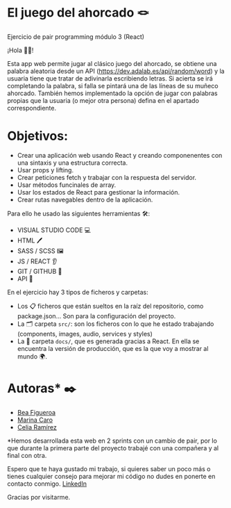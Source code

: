# El juego del ahorcado 🪢

Ejercicio de pair programming módulo 3 (React)

¡Hola 👋🏽!

Esta app web permite jugar al clásico juego del ahorcado, se obtiene una palabra aleatoria desde un API (https://dev.adalab.es/api/random/word) y la usuaria tiene que tratar de adivinarla escribiendo letras. Si acierta se irá completando la palabra, si falla se pintará una de las líneas de su muñeco ahorcado. También hemos implementado la opción de jugar con palabras propias que la usuaria (o mejor otra persona) defina en el apartado correspondiente.

# Objetivos:

- Crear una aplicación web usando React y creando componenentes con una sintaxis y una estructura correcta.
- Usar props y lifting.
- Crear peticiones fetch y trabajar con la respuesta del servidor.
- Usar métodos funcinales de array.
- Usar los estados de React para gestionar la información.
- Crear rutas navegables dentro de la aplicación.

Para ello he usado las siguientes herramientas 🛠️:

- VISUAL STUDIO CODE 💻
- HTML 🖊️
- SASS / SCSS 🖼️
- JS / REACT 👂
- GIT / GITHUB 🌳
- API 🔎

En el ejercicio hay 3 tipos de ficheros y carpetas:

- Los 📋 ficheros que están sueltos en la raíz del repositorio, como package.json... Son para la configuración del proyecto.
- La 🗂️ carpeta `src/`: son los ficheros con lo que he estado trabajando (components, images, audio, services y styles)
- La 📂 carpeta `docs/`, que es generada gracias a React. En ella se encuentra la versión de producción, que es la que voy a mostrar al mundo 🌍.

# Autoras\* ✒️

- [Bea Figueroa](https://github.com/beafig)
- [Marina Caro](https://github.com/marinacr92)
- [Celia Ramírez](https://github.com/celsrami)

\*Hemos desarrollada esta web en 2 sprints con un cambio de pair, por lo que durante la primera parte del proyecto trabajé con una compañera y al final con otra.

Espero que te haya gustado mi trabajo, si quieres saber un poco más o tienes cualquier consejo para mejorar mi código no dudes en ponerte en contacto conmigo. [LinkedIn](https://www.linkedin.com/in/bea-figueroa/)

Gracias por visitarme.
